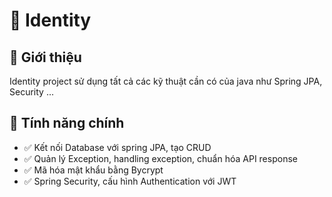 # 📌 Identity

## 📖 Giới thiệu
Identity project sử dụng tất cả các kỹ thuật cần có của java như Spring JPA, Security ...

## 🚀 Tính năng chính
- ✅ Kết nối Database với spring JPA, tạo CRUD
- ✅ Quản lý Exception, handling exception, chuẩn hóa API response
- ✅ Mã hóa mật khẩu bằng Bycrypt
- ✅ Spring Security, cấu hình Authentication với JWT
